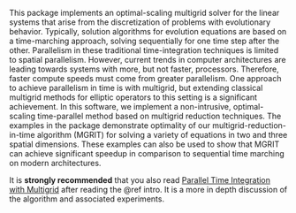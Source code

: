 <!--
 - Copyright (c) 2013,  Lawrence Livermore National Security, LLC.
 - Produced at the Lawrence Livermore National Laboratory.
 - This file is part of XBraid.  See file COPYRIGHT for details.
 -
 - XBraid is free software; you can redistribute it and/or modify it under the
 - terms of the GNU Lesser General Public License (as published by the Free
 - Software Foundation) version 2.1 dated February 1999.
 -->
 
This package implements an optimal-scaling multigrid solver for the linear
systems that arise from the discretization of problems with evolutionary
behavior. Typically, solution algorithms for evolution equations are based on a
time-marching approach, solving sequentially for one time step after the other.
Parallelism in these traditional time-integration techniques is limited to
spatial parallelism. However, current trends in computer architectures are
leading towards systems with more, but not faster, processors. Therefore,
faster compute speeds must come from greater parallelism. One approach to
achieve parallelism in time is with multigrid, but extending classical
multigrid methods for elliptic operators to this setting is a significant
achievement. In this software, we implement a non-intrusive, optimal-scaling
time-parallel method based on multigrid reduction techniques. The examples in
the package demonstrate optimality of our multigrid-reduction-in-time algorithm
(MGRIT) for solving a variety of equations in two and three spatial
dimensions. These examples can also be used to show that MGRIT can achieve
significant speedup in comparison to sequential time marching on modern
architectures.

It is **strongly recommended** that you also read [Parallel Time Integration
with Multigrid](https://computation-rnd.llnl.gov/linear_solvers/pubs/mgritPaper-2013.pdf)
after reading the @ref intro.  It is a more in depth discussion of the algorithm
and associated experiments.

